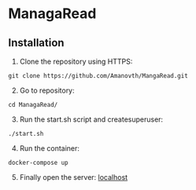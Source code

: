 # ManagaRead

## Installation

1. Clone the repository using HTTPS:
```shell
git clone https://github.com/Amanovth/MangaRead.git

```

2. Go to repository:
```shell
cd ManagaRead/
```

3. Run the start.sh script and createsuperuser:
```shell
./start.sh
```

4. Run the container:
```shell
docker-compose up
```
5. Finally open the server:
[localhost](http://localhost:8000/swagger)
